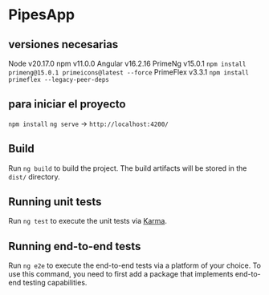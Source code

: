 # PipesApp

## versiones necesarias

Node v20.17.0
npm v11.0.0
Angular v16.2.16
PrimeNg v15.0.1 `npm install primeng@15.0.1 primeicons@latest --force`
PrimeFlex v3.3.1 `npm install primeflex --legacy-peer-deps`


## para iniciar el proyecto

`npm install`
`ng serve` -> `http://localhost:4200/`


## Build

Run `ng build` to build the project. The build artifacts will be stored in the `dist/` directory.

## Running unit tests

Run `ng test` to execute the unit tests via [Karma](https://karma-runner.github.io).

## Running end-to-end tests

Run `ng e2e` to execute the end-to-end tests via a platform of your choice. To use this command, you need to first add a package that implements end-to-end testing capabilities.
